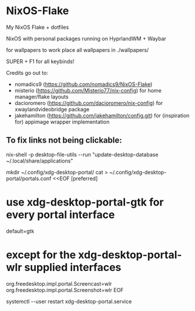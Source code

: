 # NixOS-Flake
My NixOS Flake + dotfiles

NixOS with personal packages running on HyprlandWM + Waybar

for wallpapers to work place all wallpapers in ./wallpapers/

SUPER + F1 for all keybinds!<br>

Credits go out to:
- nomadics9 (https://github.com/nomadics9/NixOS-Flake)
- misterio (https://github.com/Misterio77/nix-config) for home manager/flake layouts
- dacioromero (https://github.com/dacioromero/nix-config) for xwaylandvideobridge package
- jakehamilton (https://github.com/jakehamilton/config.git) for (inspiration for) appimage wrapper implementation

## To fix links not being clickable:

nix-shell -p desktop-file-utils --run "update-desktop-database ~/.local/share/applications"

mkdir ~/.config/xdg-desktop-portal/
cat > ~/.config/xdg-desktop-portal/portals.conf <<EOF
[preferred]
# use xdg-desktop-portal-gtk for every portal interface
default=gtk
# except for the xdg-desktop-portal-wlr supplied interfaces
org.freedesktop.impl.portal.Screencast=wlr
org.freedesktop.impl.portal.Screenshot=wlr
EOF

systemctl --user restart xdg-desktop-portal.service
